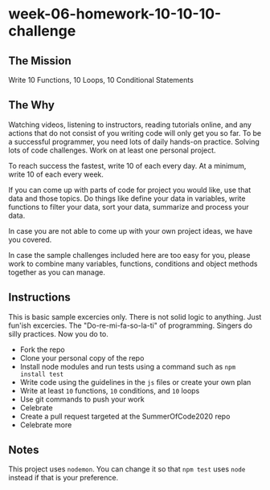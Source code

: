 # week-06-homework-10-10-10-challenge

## The Mission

Write 10 Functions, 10 Loops, 10 Conditional Statements

## The Why

Watching videos, listening to instructors, reading tutorials online, and any actions that do not consist of you writing code will only get you so far. To be a successful programmer, you need lots of daily hands-on practice. Solving lots of code challenges.  Work on at least one personal project.

To reach success the fastest, write 10 of each every day.  At a minimum, write 10 of each every week.

If you can come up with parts of code for project you would like, use that data and those topics. Do things like define your data in variables, write functions to filter your data, sort your data, summarize and process your data.

In case you are not able to come up with your own project ideas, we have you covered.

In case the sample challenges included here are too easy for you, please work to combine many variables, functions, conditions and object methods together as you can manage.

## Instructions

This is basic sample excercies only. There is not solid logic to anything. Just fun'ish excercies. The "Do-re-mi-fa-so-la-ti" of programming. Singers do silly practices. Now you do to.

- Fork the repo
- Clone your personal copy of the repo
- Install node modules and run tests using a command such as `npm install test`
- Write code using the guidelines in the `js` files or create your own plan
- Write at least `10` functions, `10` conditions, and `10` loops
- Use git commands to push your work
- Celebrate
- Create a pull request targeted at the SummerOfCode2020 repo
- Celebrate more

## Notes

This project uses `nodemon`. You can change it so that `npm test` uses `node` instead if that is your preference.

